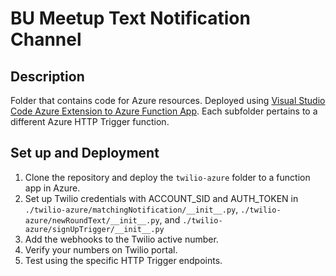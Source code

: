 # BU Meetup Text Notification Channel

## Description

Folder that contains code for Azure resources.
Deployed using [Visual Studio Code Azure Extension to Azure Function App](https://marketplace.visualstudio.com/items?itemName=ms-vscode.vscode-node-azure-pack).
Each subfolder pertains to a different Azure HTTP Trigger function.

## Set up and Deployment

1. Clone the repository and deploy the `twilio-azure` folder to a function app in Azure.
2. Set up Twilio credentials with ACCOUNT_SID and AUTH_TOKEN in `./twilio-azure/matchingNotification/__init__.py`, `./twilio-azure/newRoundText/__init__.py`, and `./twilio-azure/signUpTrigger/__init__.py`
3. Add the webhooks to the Twilio active number.
4. Verify your numbers on Twilio portal.
4. Test using the specific HTTP Trigger endpoints.



